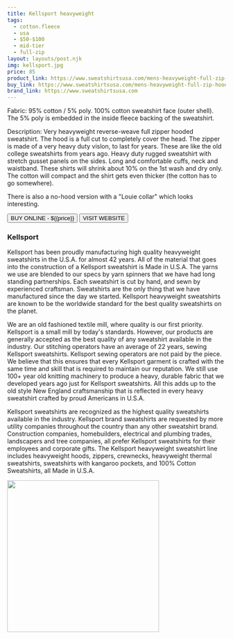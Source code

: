 ```yaml
---
title: Kellsport heavyweight
tags:
  - cotton.fleece
  - usa
  - $50-$100
  - mid-tier 
  - full-zip
layout: layouts/post.njk
img: kellsport.jpg
price: 85
product_link: https://www.sweatshirtsusa.com/mens-heavyweight-full-zip-hooded-sweatshirt.html
buy_link: https://www.sweatshirtsusa.com/mens-heavyweight-full-zip-hooded-sweatshirt.html 
brand_link: https://www.sweatshirtsusa.com
---
```

<div class="col col-sm-8">

Fabric:  95% cotton / 5% poly.    100% cotton sweatshirt face (outer shell).   The 5% poly is embedded in the inside fleece backing of the sweatshirt. 

Description: 
Very heavyweight reverse-weave full zipper hooded  sweatshirt. The hood is a full cut to completely cover the head. The zipper is made of a very heavy duty vislon, to last for years. These are like the old college sweatshirts from years ago. Heavy duty rugged sweatshirt with stretch gusset panels on the sides. Long and comfortable cuffs, neck and waistband.  These shirts will shrink about 10% on the 1st wash and dry only.  The cotton will compact and the shirt gets even thicker (the cotton has to go somewhere).

There is also a no-hood version with a "Louie collar" which looks interesting.
<p>
    <a href='{{buy_link}}'><button class="button-primary-outlined button-round">BUY ONLINE - ${{price}}</button></a>
    <a href='{{brand_link}}'><button class="button-primary-outlined button-round">VISIT WEBSITE</button></a>
</p>

### Kellsport
<p>Kellsport has been proudly manufacturing high quality heavyweight sweatshirts in the U.S.A.  for almost 42 years. All of the material that goes into the construction of a Kellsport sweatshirt is Made in U.S.A.   The yarns we use are blended to our specs by yarn spinners that we have had long standing partnerships. Each sweatshirt is cut by hand, and sewn by experienced craftsman. Sweatshirts are the only thing that we have manufactured since the day we started.  Kellsport heavyweight sweatshirts are known to be the worldwide standard for the best quality sweatshirts on the planet.

We are an old fashioned textile mill, where quality is our first priority. Kellsport is a small mill by today's standards. However, our products are generally accepted as the best  quality of any sweatshirt available in the industry. Our stitching operators have an average of 22 years, sewing Kellsport sweatshirts. Kellsport sewing operators are not paid by the piece. We believe that this ensures that every Kellsport garment is crafted with the same time and skill that is required to maintain our reputation. We still use 100+ year old knitting machinery to produce a heavy, durable fabric that we developed years ago just for Kellsport sweatshirts. All this adds up to the old style New England craftsmanship that is reflected in every heavy sweatshirt crafted by proud Americans in U.S.A.

Kellsport sweatshirts are recognized as the highest quality sweatshirts available in the industry. Kellsport brand sweatshirts are requested by more utility companies throughout the country than any other sweatshirt brand. Construction companies, homebuilders, electrical and plumbing trades, landscapers and tree companies, all prefer Kellsport sweatshirts for their employees and corporate gifts. The Kellsport heavyweight sweatshirt line includes heavyweight hoods, zippers, crewnecks, heavyweight thermal sweatshirts, sweatshirts with kangaroo pockets,  and 100% Cotton Sweatshirts, all ﻿Made in U.S.A. ﻿</p>

</div>

<div class="col col-sm-4 float-right">
        <img src='/img/{{img}}' height='350' class="float-left">
</div>